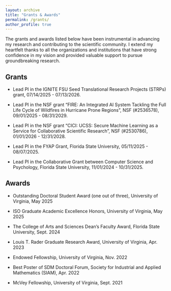 ```yaml
---
layout: archive
title: "Grants & Awards"
permalink: /grants/
author_profile: true
---
```




The grants and awards listed below have been instrumental in advancing my research and contributing to the scientific community. I extend my heartfelt thanks to all the organizations and institutions that have strong confidence in my vision and provided valuable support to pursue groundbreaking research.

Grants
------

* Lead PI in the IGNITE FSU Seed Translational Research Projects (STRPs) grant, 07/14/2025 - 07/13/2026.

* Lead PI in the NSF grant “FIRE: An Integrated AI System Tackling the Full Life Cycle of Wildfires in Hurricane Prone Regions”, NSF (#2536578), 09/01/2025 - 08/31/2029.

* Lead PI in the NSF grant “CICI: UCSS: Secure Machine Learning as a Service for Collaborative Scientific Research”, NSF (#2530786), 01/01/2026 - 12/31/2028.

* Lead PI in the FYAP Grant, Florida State University, 05/11/2025 - 08/07/2025.

* Lead PI in the Collaborative Grant between Computer Science and Psychology, Florida State University, 11/01/2024 - 10/31/2025.


Awards
------

* Outstanding Doctoral Student Award (one out of three), University of Virginia, May 2025

* ISO Graduate Academic Excellence Honors, University of Virginia, May 2025

* The College of Arts and Sciences Dean’s Faculty Award, Florida State University, Sept. 2024

* Louis T. Rader Graduate Research Award, University of Virginia, Apr. 2023

* Endowed Fellowship, University of Virginia, Nov. 2022

* Best Poster of SDM Doctoral Forum, Society for Industrial and Applied Mathematics (SIAM), Apr. 2022

* McVey Fellowship, University of Virginia, Sept. 2021
